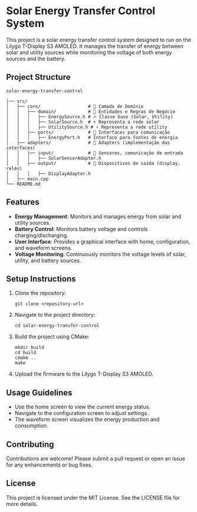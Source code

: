 # Solar Energy Transfer Control System

This project is a solar energy transfer control system designed to run on the Lilygo T-Display S3 AMOLED. It manages the transfer of energy between solar and utility sources while monitoring the voltage of both energy sources and the battery.

## Project Structure

```
solar-energy-transfer-control

│── src/
│   ├── core/                  # 📌 Camada de Domínio
│   │   ├── domain/            # 📌 Entidades e Regras de Negócio
│   │   │   ├── EnergySource.h # 🔥 Classe base (Solar, Utility)
│   │   │   ├── SolarSource.h  # ☀️ Representa a rede solar
│   │   │   ├── UtilitySource.h # ⚡ Representa a rede utility
│   │   ├── ports/             # 📌 Interfaces para comunicação
│   │   │   ├── EnergyPort.h   # Interface para fontes de energia
│   ├── adapters/              # 📌 Adapters (implementação das interfaces)
│   │   ├── input/             # 📌 Sensores, comunicação de entrada
│   │   │   ├── SolarSensorAdapter.h
│   │   ├── output/            # 📌 Dispositivos de saída (display, relés)
│   │   │   ├── DisplayAdapter.h
|   ├── main.cpp
└── README.md
```

## Features

- **Energy Management**: Monitors and manages energy from solar and utility sources.
- **Battery Control**: Monitors battery voltage and controls charging/discharging.
- **User Interface**: Provides a graphical interface with home, configuration, and waveform screens.
- **Voltage Monitoring**: Continuously monitors the voltage levels of solar, utility, and battery sources.

## Setup Instructions

1. Clone the repository:
   ```
   git clone <repository-url>
   ```
2. Navigate to the project directory:
   ```
   cd solar-energy-transfer-control
   ```
3. Build the project using CMake:
   ```
   mkdir build
   cd build
   cmake ..
   make
   ```
4. Upload the firmware to the Lilygo T-Display S3 AMOLED.

## Usage Guidelines

- Use the home screen to view the current energy status.
- Navigate to the configuration screen to adjust settings.
- The waveform screen visualizes the energy production and consumption.

## Contributing

Contributions are welcome! Please submit a pull request or open an issue for any enhancements or bug fixes.

## License

This project is licensed under the MIT License. See the LICENSE file for more details.